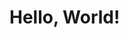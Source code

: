 <!DOCTYPE html>
<html>
    <head>
        <meta charset="UTF-8"/>
        <title>Exemplo</title>
        <style></style>
    </head>
    <body>
        <h1> Hello, World! </h1>
    </body>
</html>
